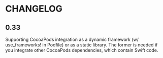 CHANGELOG
=========

## 0.33
Supporting CocoaPods integration as a dynamic framework (w/ use_frameworks! in Podfile) or as a static library.  The former is needed if you integrate other CocoaPods dependencies, which contain Swift code.
